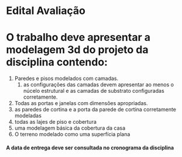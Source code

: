 # Edital Avaliação 



# O trabalho deve apresentar a modelagem 3d do projeto da disciplina contendo:

1. Paredes e pisos modelados com camadas.
   1. as configurações das camadas devem apresentar ao menos o núcelo estrutural e as camadas de substrato configuradas corretamente.
2. Todas as portas e janelas com dimensões apropriadas.
3. as paredes de cortina e a porta da parede de cortina corretamente modeladas
4. todas as lajes de piso e cobertura
5. uma modelagem básica da cobertura da casa
6. O terreno modelado como uma superfícia plana


#### A data de entrega deve ser consultada no cronograma da disciplina